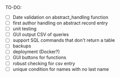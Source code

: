TO-DO:

- [ ] Date validation on abstract_handling function
- [ ] first author handling on abstract record entry
- [ ] unit testing
- [ ] GUI output CSV of queries
- [ ] support SQL commands that don't return a table
- [ ] backups
- [ ] deployment (Docker?)
- [ ] GUI buttons for functions
- [ ] robust checking for csv entry
- [ ] unique condition for names with no last name